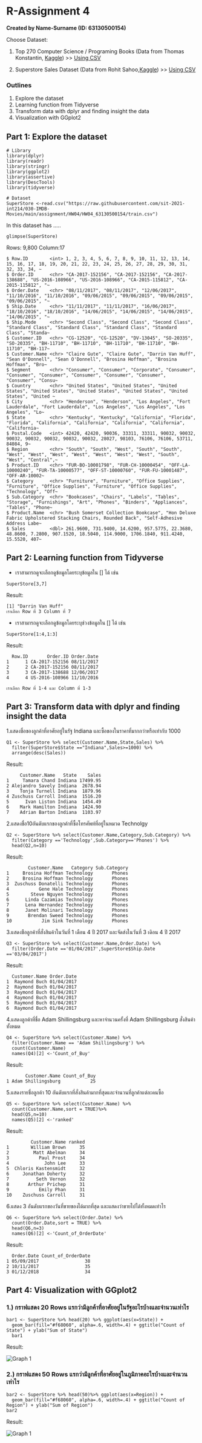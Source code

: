 # R-Assignment 4

**Created by Name-Surname (ID: 63130500154)**

Choose Dataset:
1. Top 270 Computer Science / Programing Books (Data from Thomas Konstantin, [Kaggle](https://www.kaggle.com/thomaskonstantin/top-270-rated-computer-science-programing-books)) >> [Using CSV](https://raw.githubusercontent.com/safesit23/INT214-Statistics/main/datasets/prog_book.csv)

2. Superstore Sales Dataset (Data from Rohit Sahoo,[Kaggle](https://www.kaggle.com/rohitsahoo/sales-forecasting)) >> [Using CSV](https://raw.githubusercontent.com/safesit23/INT214-Statistics/main/datasets/superstore_sales.csv)


### Outlines
1. Explore the dataset
2. Learning function from Tidyverse
3. Transform data with dplyr and finding insight the data
4. Visualization with GGplot2

## Part 1: Explore the dataset

```
# Library
library(dplyr)
library(readr)
library(stringr)
library(ggplot2)
library(assertive)
library(DescTools)
library(tidyverse)

# Dataset
SuperStore <-read.csv("https://raw.githubusercontent.com/sit-2021-int214/030-IMDB-Movies/main/assignment/HW04/HW04_63130500154/train.csv")
```

In this dataset has .....

```
glimpse(SuperStore)
```

Rows: 9,800
Column:17

```
$ Row.ID        <int> 1, 2, 3, 4, 5, 6, 7, 8, 9, 10, 11, 12, 13, 14, 15, 16, 17, 18, 19, 20, 21, 22, 23, 24, 25, 26, 27, 28, 29, 30, 31, 32, 33, 34, ~
$ Order.ID      <chr> "CA-2017-152156", "CA-2017-152156", "CA-2017-138688", "US-2016-108966", "US-2016-108966", "CA-2015-115812", "CA-2015-115812", "~
$ Order.Date    <chr> "08/11/2017", "08/11/2017", "12/06/2017", "11/10/2016", "11/10/2016", "09/06/2015", "09/06/2015", "09/06/2015", "09/06/2015", "~
$ Ship.Date     <chr> "11/11/2017", "11/11/2017", "16/06/2017", "18/10/2016", "18/10/2016", "14/06/2015", "14/06/2015", "14/06/2015", "14/06/2015", "~
$ Ship.Mode     <chr> "Second Class", "Second Class", "Second Class", "Standard Class", "Standard Class", "Standard Class", "Standard Class", "Standa~
$ Customer.ID   <chr> "CG-12520", "CG-12520", "DV-13045", "SO-20335", "SO-20335", "BH-11710", "BH-11710", "BH-11710", "BH-11710", "BH-11710", "BH-117~
$ Customer.Name <chr> "Claire Gute", "Claire Gute", "Darrin Van Huff", "Sean O'Donnell", "Sean O'Donnell", "Brosina Hoffman", "Brosina Hoffman", "Bro~
$ Segment       <chr> "Consumer", "Consumer", "Corporate", "Consumer", "Consumer", "Consumer", "Consumer", "Consumer", "Consumer", "Consumer", "Consu~
$ Country       <chr> "United States", "United States", "United States", "United States", "United States", "United States", "United States", "United ~
$ City          <chr> "Henderson", "Henderson", "Los Angeles", "Fort Lauderdale", "Fort Lauderdale", "Los Angeles", "Los Angeles", "Los Angeles", "Lo~
$ State         <chr> "Kentucky", "Kentucky", "California", "Florida", "Florida", "California", "California", "California", "California", "California~
$ Postal.Code   <int> 42420, 42420, 90036, 33311, 33311, 90032, 90032, 90032, 90032, 90032, 90032, 90032, 28027, 98103, 76106, 76106, 53711, 84084, 9~
$ Region        <chr> "South", "South", "West", "South", "South", "West", "West", "West", "West", "West", "West", "West", "South", "West", "Central",~
$ Product.ID    <chr> "FUR-BO-10001798", "FUR-CH-10000454", "OFF-LA-10000240", "FUR-TA-10000577", "OFF-ST-10000760", "FUR-FU-10001487", "OFF-AR-10002~
$ Category      <chr> "Furniture", "Furniture", "Office Supplies", "Furniture", "Office Supplies", "Furniture", "Office Supplies", "Technology", "Off~
$ Sub.Category  <chr> "Bookcases", "Chairs", "Labels", "Tables", "Storage", "Furnishings", "Art", "Phones", "Binders", "Appliances", "Tables", "Phone~
$ Product.Name  <chr> "Bush Somerset Collection Bookcase", "Hon Deluxe Fabric Upholstered Stacking Chairs, Rounded Back", "Self-Adhesive Address Labe~
$ Sales         <dbl> 261.9600, 731.9400, 14.6200, 957.5775, 22.3680, 48.8600, 7.2800, 907.1520, 18.5040, 114.9000, 1706.1840, 911.4240, 15.5520, 407~
```

## Part 2: Learning function from Tidyverse

- เราสามารถดูจะเลือกดูข้อมูลโดยระบุข้อมูลใน [] ได้ เช่น

```
SuperStore[3,7]
```
Result:
```
[1] "Darrin Van Huff"
เราเลือก Row ที่ 3 Column ที่ 7
```
- เราสามารถดูจะเลือกดูข้อมูลโดยระบุช่วงข้อมูลใน [] ได้ เช่น

```
SuperStore[1:4,1:3]
```
Result:
```
  Row.ID       Order.ID Order.Date
1      1 CA-2017-152156 08/11/2017
2      2 CA-2017-152156 08/11/2017
3      3 CA-2017-138688 12/06/2017
4      4 US-2016-108966 11/10/2016

เราเลือก Row ที่ 1-4 และ Column ที่ 1-3
```


## Part 3: Transform data with dplyr and finding insight the data

1.แสดงชื่อของลูกค้าที่อาศัยอยู่ในรัฐ Indiana และซื้อของในราคาที่มากกว่าหรือเท่ากับ 1000

```
Q1 <- SuperStore %>% select(Customer.Name,State,Sales) %>% 
  filter(SuperStore$State =="Indiana",Sales>=1000) %>%
  arrange(desc(Sales))
```

Result:

```
     Customer.Name   State    Sales
1     Tamara Chand Indiana 17499.95
2 Alejandro Savely Indiana  2678.94
3    Tonja Turnell Indiana  1879.96
4 Zuschuss Carroll Indiana  1516.20
5      Ivan Liston Indiana  1454.49
6    Mark Hamilton Indiana  1424.90
7    Adrian Barton Indiana  1103.97
```
2.แสดงชื่อ10อันดับแรกของลูกค้าที่ซื้อโทรศัพท์ที่อยู่ในหมวด Technolgy 

```
Q2 <- SuperStore %>% select(Customer.Name,Category,Sub.Category) %>%
  filter(Category =='Technology',Sub.Category=='Phones') %>%
  head(Q2,n=10)
```

Result:

```
        Customer.Name   Category Sub.Category
1     Brosina Hoffman Technology       Phones
2     Brosina Hoffman Technology       Phones
3  Zuschuss Donatelli Technology       Phones
4           Gene Hale Technology       Phones
5        Steve Nguyen Technology       Phones
6      Linda Cazamias Technology       Phones
7      Lena Hernandez Technology       Phones
8      Janet Molinari Technology       Phones
9       Brendan Sweed Technology       Phones
10           Jim Sink Technology       Phones
```
3.แสดงชือลูกค้าที่สั่งสินค้าในวันที่ 1 เดือน 4 ปี 2017 และจัดส่งในวันที่ 3 เดิอน 4 ปี 2017

```
Q3 <- SuperStore %>% select(Customer.Name,Order.Date) %>%
  filter(Order.Date =='01/04/2017',SuperStore$Ship.Date =='03/04/2017')
```

Result:

```
  Customer.Name Order.Date
1  Raymond Buch 01/04/2017
2  Raymond Buch 01/04/2017
3  Raymond Buch 01/04/2017
4  Raymond Buch 01/04/2017
5  Raymond Buch 01/04/2017
6  Raymond Buch 01/04/2017
```
4.แสดงลูกค้าที่ชื่อ Adam Shillingsburg และหาจำนวนครั้งที่ Adam Shillingsburg สั่งสินค้าทั้งหมด

```
Q4 <- SuperStore %>% select(Customer.Name) %>%
  filter(Customer.Name == 'Adam Shillingsburg') %>%
  count(Customer.Name) 
  names(Q4)[2] <-'Count_of_Buy'
```

Result:

```
       Customer.Name Count_of_Buy
1 Adam Shillingsburg           25
```
5.แสดงรายชื่อลูกค้า 10 อันดับแรกที่สั่งสินค้ามากที่สุดและจำนวนที่ลูกค้าแต่ละคนซื้อ

```
Q5 <- SuperStore %>% select(Customer.Name) %>%
  count(Customer.Name,sort = TRUE)%>%
  head(Q5,n=10)
  names(Q5)[2] <-'ranked' 
```

Result:

```
         Customer.Name ranked
1        William Brown     35
2         Matt Abelman     34
3           Paul Prost     34
4             John Lee     33
5  Chloris Kastensmidt     32
6     Jonathan Doherty     32
7          Seth Vernon     32
8       Arthur Prichep     31
9           Emily Phan     31
10    Zuschuss Carroll     31
```
6.แสดง 3 อันดับแรกของวันที่ขายของได้มากที่สุด และแสดงว่าขายไปได้ทั้งหมดเท่าไร

```
Q6 <- SuperStore %>% select(Order.Date) %>%
  count(Order.Date,sort = TRUE) %>%
  head(Q6,n=3)
  names(Q6)[2] <-'Count_of_OrderDate'
```

Result:

```
  Order.Date Count_of_OrderDate
1 05/09/2017                 38
2 10/11/2017                 35
3 01/12/2018                 34
```
## Part 4: Visualization with GGplot2
### 1.) กราฟแสดง 20 Rows แรกว่ามีลูกค้าที่อาศัยอยู่ในรัฐอะไรบ้างและจำนวนเท่าไร
```
bar1 <- SuperStore %>% head(20) %>% ggplot(aes(x=State)) + 
  geom_bar(fill="#f68060", alpha=.6, width=.4) + ggtitle("Count of State") + ylab("Sum of State")
  bar1
```
Result:

![Graph 1](bar1.png)

### 2.) กราฟแสดง 50 Rows แรกว่ามีลูกค้าที่อาศัยอยู่ในภูมิภาคอะไรบ้างและจำนวนเท่าไร
```
bar2 <- SuperStore %>% head(50)%>% ggplot(aes(x=Region)) + 
  geom_bar(fill="#f68060", alpha=.6, width=.4) + ggtitle("Count of Region") + ylab("Sum of Region") 
bar2
```
Result:

![Graph 1](bar2.png)


